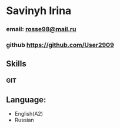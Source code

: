 # Savinyh Irina
### email:  rosse98@mail.ru
### github  https://github.com/User2909
## Skills 
 ### GIT
## Language: 
  * English(A2)
  * Russian
